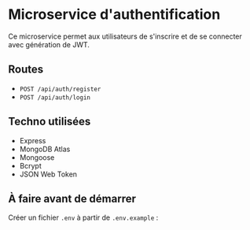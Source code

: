 # Microservice d'authentification

Ce microservice permet aux utilisateurs de s'inscrire et de se connecter avec génération de JWT.

## Routes

- `POST /api/auth/register`
- `POST /api/auth/login`

## Techno utilisées

- Express
- MongoDB Atlas
- Mongoose
- Bcrypt
- JSON Web Token

## À faire avant de démarrer

Créer un fichier `.env` à partir de `.env.example` :


